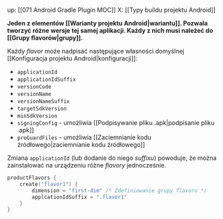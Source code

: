 up: [[071 Android Gradle Plugin MOC]]
X: [[Typy buildu projektu Android]]

**Jeden z elementów [[Warianty projektu Android|wariantu]]. Pozwala tworzyć różne wersje tej samej aplikacji. Każdy z nich musi należeć do [[Grupy flavorów|grupy]].**

Każdy *flavor* może nadpisać następujące własności domyślnej [[Konfiguracja projektu Android|konfiguracji]]:
- `applicationId`
- `applicationIdSuffix`
- `versionCode`
- `versionName`
- `versionNameSuffix`
- `targetSdkVersion`
- `minSdkVersion`
- `signingConfig` - umożliwia [[Podpisywanie pliku .apk|podpisanie pliku .apk]]
- `proGuardFiles` - umożliwia [[Zaciemnianie kodu źródłowego|zaciemnianie kodu źródłowego]]

Zmiana `applicationId` (lub dodanie do niego *suffixu*) powoduje, że można zainstalować na urządzeniu różne *flavory* jednocześnie.

```kotlin
productFlavors { 
	create("flavor1") { 
		dimension = "first-dim" /* Zdefiniowanie grupy flavoru */
		applcationIdSuffix = ".flavor1"
	}
}
```


